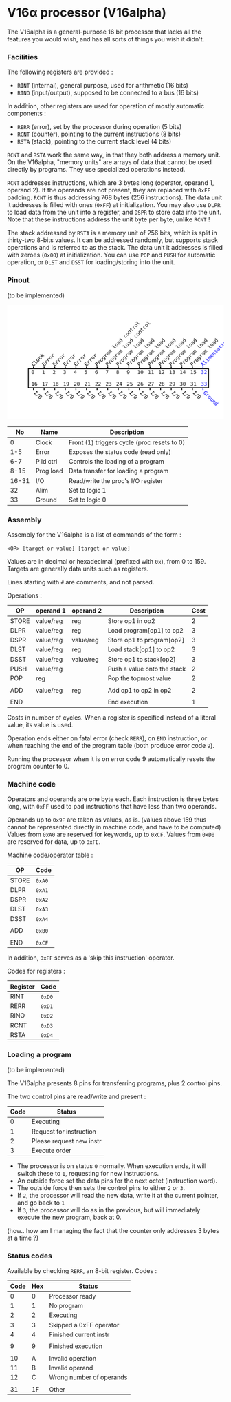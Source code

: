 V16α processor (V16alpha)
=========================

The V16alpha is a general-purpose 16 bit processor that lacks all the
features you would wish, and has all sorts of things you wish it didn't.


### Facilities

The following registers are provided :

 - `RINT` (internal), general purpose, used for arithmetic (16 bits)
 - `RINO` (input/output), supposed to be connected to a bus (16 bits)
 
In addition, other registers are used for operation of mostly automatic
components :
 
 - `RERR` (error), set by the processor during operation (5 bits)
 - `RCNT` (counter), pointing to the current instructions (8 bits)
 - `RSTA` (stack), pointing to the current stack level (4 bits)

`RCNT` and `RSTA` work the same way, in that they both address a memory
unit. On the V16alpha, "memory units" are arrays of data that cannot be
used directly by programs. They use specialized operations instead.

`RCNT` addresses instructions, which are 3 bytes long (operator, 
operand 1, operand 2). If the operands are not present, they are
replaced with `0xFF` padding. `RCNT` is thus addressing 768 bytes
(256 instructions). The data unit it addresses is filled with ones
(`0xFF`) at initialization. You may also use `DLPR` to load data from
the unit into a register, and `DSPR` to store data into the unit.
Note that these instructions address the unit byte per byte, unlike
`RCNT` !

The stack addressed by `RSTA` is a memory unit of 256 bits, which is
split in thirty-two 8-bits values. It can be addressed randomly, but
supports stack operations and is referred to as the stack. The data
unit it addresses is filled with zeroes (`0x00`) at initialization.
You can use `POP` and `PUSH` for automatic operation, or `DLST` and
`DSST` for loading/storing into the unit.

### Pinout

(to be implemented)

![Pinout diagram](./v16alpha_pinout.svg)

| No  | Name    | Description                                 |
|-----|---------|---------------------------------------------|
| 0   |Clock    | Front (1) triggers cycle (proc resets to 0) |
|1-5  |Error    | Exposes the status code (read only)         |
|6-7  |P ld ctrl| Controls the loading of a program           |
|8-15 |Prog load| Data transfer for loading a program         |
|16-31| I/O     | Read/write the proc's I/O register          |
|32   | Alim    | Set to logic 1                              |
|33   | Ground  | Set to logic 0                              |

### Assembly

Assembly for the V16alpha is a list of commands of the form :

`<OP> [target or value] [target or value]`

Values are in decimal or hexadecimal (prefixed with `0x`), from 0
to 159. Targets are generally data units such as registers.

Lines starting with `#` are comments, and not parsed.

Operations :

|  OP   | operand 1 | operand 2 | Description                 | Cost |
|-------|-----------|-----------|-----------------------------|------|
| STORE | value/reg | reg       | Store op1 in op2            | 2    |
| DLPR  | value/reg | reg       | Load program[op1] to op2    | 3    |
| DSPR  | value/reg | value/reg | Store op1 to program[op2]   | 3    |
| DLST  | value/reg | reg       | Load stack[op1] to op2      | 3    |
| DSST  | value/reg | value/reg | Store op1 to stack[op2]     | 3    |
| PUSH  | value/reg |           | Push a value onto the stack | 2    |
| POP   | reg       |           | Pop the topmost value       | 2    |
|       |           |           |                             |      |
| ADD   | value/reg | reg       | Add op1 to op2 in op2       | 2    |
|       |           |           |                             |      |
| END   |           |           | End execution               | 1    |

Costs in number of cycles. When a register is specified instead of a
literal value, its value is used.

Operation ends either on fatal error (check `RERR`), on `END`
instruction, or when reaching the end of the program table
(both produce error code `9`).

Running the processor when it is on error code 9 automatically resets
the program counter to 0.

### Machine code

Operators and operands are one byte each. Each instruction is three
bytes long, with `0xFF` used to pad instructions that have less than
two operands.

Operands up to `0x9F` are taken as values, as is.
(values above 159 thus cannot be represented directly in machine code,
and have to be computed)
Values from `0xA0` are reserved for keywords, up to `0xCF`.
Values from `0xD0` are reserved for data, up to `0xFE`.

Machine code/operator table :

|  OP   | Code |
|-------|------|
| STORE |`0xA0`|
| DLPR  |`0xA1`|
| DSPR  |`0xA2`|
| DLST  |`0xA3`|
| DSST  |`0xA4`|
|       |      |
| ADD   |`0xB0`|
|       |      |
| END   |`0xCF`|

In addition, `0xFF` serves as a 'skip this instruction' operator.

Codes for registers :

| Register | Code |
|----------|------|
| RINT     |`0xD0`|
| RERR     |`0xD1`|
| RINO     |`0xD2`|
| RCNT     |`0xD3`|
| RSTA     |`0xD4`|

### Loading a program

(to be implemented)

The V16alpha presents 8 pins for transferring programs, plus 2 control pins.

The two control pins are read/write and present :

|Code| Status                   |
|----|--------------------------|
| 0  | Executing                |
| 1  | Request for instruction  |
| 2  | Please request new instr |
| 3  | Execute order            |

 - The processor is on status `0` normally. When execution ends, it will switch
these to `1`, requesting for new instructions. 
 - An outside force set the data pins for the next octet (instruction word).
 - The outside force then sets the control pins to either `2` or `3`.
 - If `2`, the processor will read the new data, write it at the current
   pointer, and go back to `1`
 - If `3`, the processor will do as in the previous, but will immediately
   execute the new program, back at 0.

(how.. how am I managing the fact that the counter only addresses 3 bytes
  at a time ?)
   
### Status codes

Available by checking `RERR`, an 8-bit register. Codes :

| Code | Hex | Status                   |
|------|-----|--------------------------|
| 0    | 0   | Processor ready          |
| 1    | 1   | No program               |
| 2    | 2   | Executing                |
| 3    | 3   | Skipped a 0xFF operator  |
| 4    | 4   | Finished current instr   |
|      |     |                          |
| 9    | 9   | Finished execution       |
|      |     |                          |
| 10   | A   | Invalid operation        |
| 11   | B   | Invalid operand          |
| 12   | C   | Wrong number of operands |
|      |     |                          |
| 31   | 1F  | Other                    |







